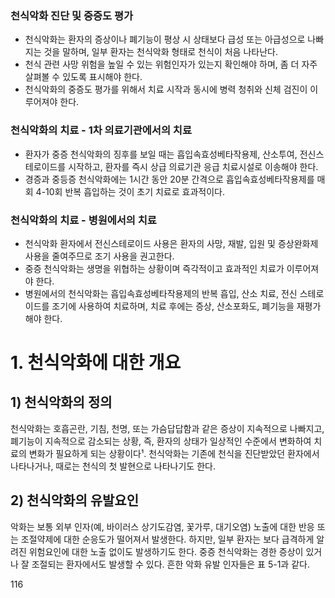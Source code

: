 ### 천식악화 진단 및 중증도 평가
- 천식악화는 환자의 증상이나 폐기능이 평상 시 상태보다 급성 또는 아급성으로 나빠지는 것을 말하며, 일부 환자는 천식악화 형태로 천식이 처음 나타난다.
- 천식 관련 사망 위험을 높일 수 있는 위험인자가 있는지 확인해야 하며, 좀 더 자주 살펴볼 수 있도록 표시해야 한다.
- 천식악화의 중증도 평가를 위해서 치료 시작과 동시에 병력 청취와 신체 검진이 이루어져야 한다.

### 천식악화의 치료 - 1차 의료기관에서의 치료
- 환자가 중증 천식악화의 징후를 보일 때는 흡입속효성베타작용제, 산소투여, 전신스테로이드를 시작하고, 환자를 즉시 상급 의료기관 응급 치료시설로 이송해야 한다.
- 경증과 중등증 천식악화에는 1시간 동안 20분 간격으로 흡입속효성베타작용제를 매회 4-10회 반복 흡입하는 것이 초기 치료로 효과적이다.

### 천식악화의 치료 - 병원에서의 치료
- 천식악화 환자에서 전신스테로이드 사용은 환자의 사망, 재발, 입원 및 증상완화제 사용을 줄여주므로 조기 사용을 권고한다.
- 중증 천식악화는 생명을 위협하는 상황이며 즉각적이고 효과적인 치료가 이루어져야 한다.
- 병원에서의 천식악화는 흡입속효성베타작용제의 반복 흡입, 산소 치료, 전신 스테로이드를 조기에 사용하여 치료하며, 치료 후에는 증상, 산소포화도, 폐기능을 재평가해야 한다.

# 1. 천식악화에 대한 개요

## 1) 천식악화의 정의

천식악화는 호흡곤란, 기침, 천명, 또는 가슴답답함과 같은 증상이 지속적으로 나빠지고, 폐기능이 지속적으로 감소되는 상황, 즉, 환자의 상태가 일상적인 수준에서 변화하여 치료의 변화가 필요하게 되는 상황이다¹. 천식악화는 기존에 천식을 진단받았던 환자에서 나타나거나, 때로는 천식의 첫 발현으로 나타나기도 한다.

## 2) 천식악화의 유발요인

악화는 보통 외부 인자(예, 바이러스 상기도감염, 꽃가루, 대기오염) 노출에 대한 반응 또는 조절약제에 대한 순응도가 떨어져서 발생한다. 하지만, 일부 환자는 보다 급격하게 알려진 위험요인에 대한 노출 없이도 발생하기도 한다. 중증 천식악화는 경한 증상이 있거나 잘 조절되는 환자에서도 발생할 수 있다. 흔한 악화 유발 인자들은 표 5-1과 같다.

<PAGE>116